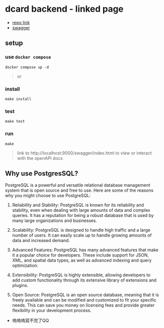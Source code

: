 # dcard backend - linked page

- [repo link](https://github.com/peterxcli/linked-page)
- [swagger](https://peterxcli.github.io/linked-page/)


## setup
### use `docker compose`
```
docker compose up -d
``` 
> or

### install
```
make install
```

### test
```
make test
```

### run 
```
make
```
> link to http://localhost:9000/swagger/index.html to view or interact with the openAPI docs

## Why use PostgresSQL?
PostgreSQL is a powerful and versatile relational database management system that is open source and free to use. Here are some of the reasons why you might choose to use PostgreSQL:

1. Reliability and Stability: PostgreSQL is known for its reliability and stability, even when dealing with large amounts of data and complex queries. It has a reputation for being a robust database that is used by many large organizations and businesses.

2. Scalability: PostgreSQL is designed to handle high traffic and a large number of users. It can easily scale up to handle growing amounts of data and increased demand.

3. Advanced Features: PostgreSQL has many advanced features that make it a popular choice for developers. These include support for JSON, XML, and spatial data types, as well as advanced indexing and query optimization.

4. Extensibility: PostgreSQL is highly extensible, allowing developers to add custom functionality through its extensive library of extensions and plugins.

5. Open Source: PostgreSQL is an open source database, meaning that it is freely available and can be modified and customized to fit your specific needs. This can save you money on licensing fees and provide greater flexibility in your development process.

- 嗚嗚嗚寫不完了QQ
